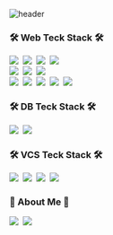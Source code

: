 <div align="left">
  
![header](https://capsule-render.vercel.app/api?type=waving&color=timeauto&height=200&section=header&text=HoSung%20Kim&fontColor=dcdcdc&fontSize=80&fontAlign=63&fontAlignY=32&desc=BackendDeveloper&descSize=25&descAlign=85&descAlignY=50)

<h3 align="left">🛠 Web Teck Stack 🛠</h3>
<p align="left" >
  <img src="https://img.shields.io/badge/HTML5-E34F26?style=flat-square&logo=html5&logoColor=white"/></a>&nbsp
  <img src="https://img.shields.io/badge/CSS3-1572B6?style=flat-square&logo=css3&logoColor=white"/></a>&nbsp
  <img src="https://img.shields.io/badge/JavaScript-F7DF1E?style=flat-square&logo=javascript&logoColor=black"/></a>&nbsp
  <img src="https://img.shields.io/badge/jQuery-0769AD?style=flat-square&logo=jQuery&logoColor=white"/></a>&nbsp
  <br>
  <img src="https://img.shields.io/badge/Express-000000?style=flat-square&logo=Express&logoColor=white"/></a>&nbsp
  <img src="https://img.shields.io/badge/Node.js-339933?style=flat-square&logo=Node.js&logoColor=white"/></a>&nbsp
  <img src="https://img.shields.io/badge/React-61DAFB?style=flat-square&logo=React&logoColor=black"/></a>&nbsp
  <br>
  <img src="https://img.shields.io/badge/Spring-6DB33F?style=flat-square&logo=Spring&logoColor=white"/></a>&nbsp
  <img src="https://img.shields.io/badge/java-007396?style=flat-square&logo=java&logoColor=white"/></a>&nbsp
  <img src="https://img.shields.io/badge/Apache Tomcat-F8DC75?style=flat-square&logo=apachetomcat&logoColor=black"/></a>&nbsp
  <img src="https://img.shields.io/badge/Heroku-430098?style=flat-square&logo=Heroku&logoColor=white"/></a>&nbsp
  <img src="https://img.shields.io/badge/Postman-FF6C37?style=flat-square&logo=Postman&logoColor=white"/>
  <br>
  <h3 align="left">🛠 DB Teck Stack 🛠</h3>  
  <img src="https://img.shields.io/badge/MySQL-4479A1?style=flat-square&logo=MySQL&logoColor=white"/></a>&nbsp
  <img src="https://img.shields.io/badge/ORACLE-F80000?style=flat-square&logo=oracle&logoColor=white"/></a>&nbsp  
  <br>
  <h3 align="left">🛠 VCS Teck Stack 🛠</h3>  
  <img src="https://img.shields.io/badge/Git-F05032?style=flat-square&logo=git&logoColor=white"/></a>&nbsp
  <img src="https://img.shields.io/badge/Visual Studio Code-007ACC?style=flat-square&logo=Visual Studio Code&logoColor=white"/></a>&nbsp
  <img src="https://img.shields.io/badge/GitHub-181717?style=flat-square&logo=GitHub&logoColor=white"/></a>&nbsp
  <img src="https://img.shields.io/badge/Git-F05032?style=for-the-badge&logo=SVN&logoColor=white">
  
</p>


<h3 align="left"> 🙌 About Me 🙌 </h3>
<p align="left">
  <a href="https://velog.io/@hack_ho"><img src="https://img.shields.io/badge/Velog-11B48A?style=flat&logo=Vimeo&logoColor=white&link=https://velog.io/@kyu0918"/></a>&nbsp
  <a href="https://www.instagram.com/k_hosuxg/"><img src="https://img.shields.io/badge/Instagram-E4405F?style=flat&logo=Instagram&logoColor=white&link=https://www.instagram.com/bowling_kyu/"/></a>&nbsp
 </a>&nbsp
</p>

<br>




</div>
